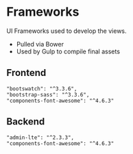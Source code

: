 # Frameworks

UI Frameworks used to develop the views. 

- Pulled via Bower
- Used by Gulp to compile final assets

## Frontend

```
"bootswatch": "^3.3.6",
"bootstrap-sass": "^3.3.6",
"components-font-awesome": "^4.6.3"
```

## Backend

```
"admin-lte": "^2.3.3",
"components-font-awesome": "^4.6.3"
```